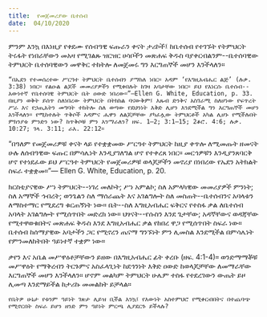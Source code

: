 ```yaml
---
title:  የመጀመሪያው ቤተሰብ
date:  04/10/2020
---
```


ምንም እንኳ በእነዚያ የቀደሙ የሰብዓዊ ፍጡራን ቀናት ታሪኮች፤ ከቤተሰብ የተገኙት የትምህርት ትሩፋት የነበራቸውን መአዛ የሚገልጹ ዝርዝር ሀሳቦችን መጽሐፍ ቅዱስ ባያቀርብልንም--ቤተሰባዊው ትምህርት ቤተሰባዊውን መዋቅር ተከትሎ ለመጀመሩ ግን እርግጠኞች መሆን እንችላለን።

`“በኤደን የተመሰረተው ሥርዓተ ትምህርት ቤተሰብን ያማከለ ነበር። አዳም ‘የእግዚአብሔር ልጅ’ (ሉቃ. 3:38) ነበር። የልዑል ልጆች መመሪያዎችን የሚቀበሉት ከገዛ አባታቸው ነበር። ይህ የእነርሱ ቤተሰብ--እውነተኛ የቤተሰባዊ ትምህርት ቤት ዐውድ ነበረው።”—Ellen G. White, Education, p. 33. በዚያን ወቅት ይሰጥ ስለነበረው ትምህርት በትክክል ባናውቅም፤ እጹብ ድንቅና አስገራሚ ስለሆነው የፍጥረት ሥራ እና የኃጢአትን መግባት ተከትሎ ስለ ወጣው የደህንነት እቅድ ሊሆን እንደሚችል ግን እርግጠኞች መሆን እንችላለን። የሚከተሉት ጥቅሶች አዳምና ሔዋን ለልጆቻቸው ያካፈሏው ትምህርቶች አካል ሊሆኑ የሚችሉበት ምክንያቱ ምንድን ነው? ከጥቅሶቹ ምን እንማራለን? ዘፍ. 1–2; 3:1–15; 2ቆሮ. 4:6; ሉቃ. 10:27; ገላ. 3:11; ራእ. 22:12።`

“በዓለም የመጀመሪዎቹ ቀናት ላይ የተቋቋመው ሥርዓተ ትምህርት ከዚያ ቀጥሎ ለሚመጡት ዘመናት ሁሉ ለሰብዓዊው ፍጡር በምሳሌነት እንዲያገለግል ሆኖ የተቀረጸ ነበር። መርኅዎቹን እንዲያንጸባርቅ ሆኖ የተነደፈው ይህ ሥርዓተ ትምህርት የመጀመሪዎቹ ወላጆቻችን መኖሪያ በነበረው የኤደን አትክልት ስፍራ ተቋቋመ።”— Ellen G. White, Education, p. 20.

ክርስቲያናዊው ሥነ ትምህርት--ነገረ መለኮት; ሥነ አምልኮ; ስለ አምላካዊው መመሪያዎች ምንነት; ስለ አማኞች ኅብረት; ወንጌልን ስለ ማሰራጨት እና አገልግሎት ስለ መስጠት--ቤተሰብንና አባላቱን ለማስተማር የሚደረግ ቁርጠኝነት ነው። ቤት--ስለ እግዚአብሔር ፍቅርና የተስፋ ቃል ለቤተሰብ አባላት አገልግሎት  የሚሰጥበት መድረክ ነው። ህፃናት--የሱስን እንደ ጌታቸው; አዳኛቸውና ወዳጃቸው የሚተዋወቁበትና መጽሐፍ ቅዱስ እንደ እግዚአብሔር ቃል የከበረ ዋጋ የሚሰጥበት ስፍራ ነው። ቤተሰብ ከሰማያዊው አባታችን ጋር የሚኖረን ጤናማ ግንኙነት ምን ሊመስል እንደሚችል በምሳሌነት የምንመለከትበት ዓይነተኛ ተቋም ነው።

ቃየን እና አቤል መሥዋዕቶቻቸውን ይዘው በእግዚአብሔር ፊት ቀረቡ (ዘፍ. 4:1-4)። ወንድማማቾቹ መሥዋዕት የማቅረብን ትርጉምና አስፈላጊነት ከደኅንነት እቅድ ዐውድ ከወላጆቻቸው ለመማራቸው እርግጠኞች መሆን እንችላለን። ሆኖም መልካም ትምህርት ሁሌም ተስፋ የተደረገውን ውጤት ይዞ ሊመጣ እንደማይችል ከታሪኩ መመልከት ይቻላል።

`የቤትዎ ሁኔታ የቱንም ዓይነት ገጽታ ሊይዝ ቢችል እንኳ፤ የእውነት አስተምህሮ የሚቀርብበትና በተጨባጭ የሚኖርበት ስፍራ ይሆን ዘንድ ምን ዓይነት ምርጫ ሊያደርጉ ይችላሉ?`